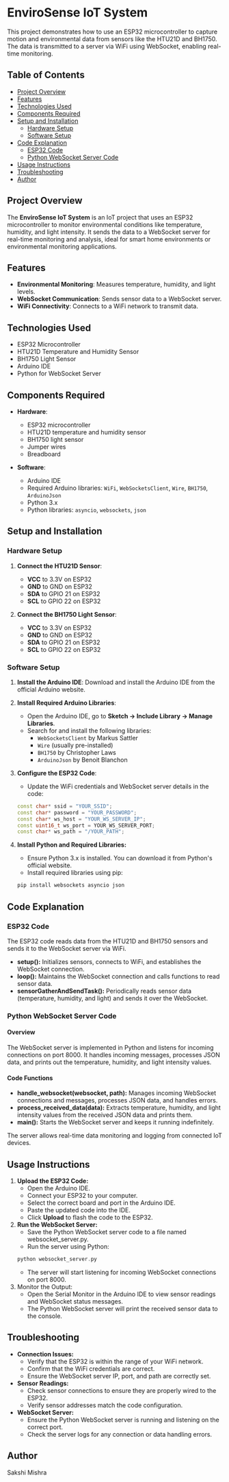 # EnviroSense IoT System

This project demonstrates how to use an ESP32 microcontroller to capture motion and environmental data from sensors like the HTU21D and BH1750. The data is transmitted to a server via WiFi using WebSocket, enabling real-time monitoring.

## Table of Contents
- [Project Overview](#project-overview)
- [Features](#features)
- [Technologies Used](#technologies-used)
- [Components Required](#components-required)
- [Setup and Installation](#setup-and-installation)
   - [Hardware Setup](#hardware-setup)
   - [Software Setup](#software-setup)
- [Code Explanation](#code-explanation)
   - [ESP32 Code](#esp32-code)
   - [Python WebSocket Server Code](#python-websocket-server-code)
- [Usage Instructions](#usage-instructions)
- [Troubleshooting](#troubleshooting)
- [Author](#author)

## Project Overview
The **EnviroSense IoT System** is an IoT project that uses an ESP32 microcontroller to monitor environmental conditions like temperature, humidity, and light intensity. It sends the data to a WebSocket server for real-time monitoring and analysis, ideal for smart home environments or environmental monitoring applications.

## Features
* **Environmental Monitoring**: Measures temperature, humidity, and light levels.
* **WebSocket Communication**: Sends sensor data to a WebSocket server.
* **WiFi Connectivity**: Connects to a WiFi network to transmit data.

## Technologies Used
* ESP32 Microcontroller
* HTU21D Temperature and Humidity Sensor
* BH1750 Light Sensor
* Arduino IDE
* Python for WebSocket Server

## Components Required
* **Hardware**:
   * ESP32 microcontroller
   * HTU21D temperature and humidity sensor
   * BH1750 light sensor
   * Jumper wires
   * Breadboard

* **Software**:
   * Arduino IDE
   * Required Arduino libraries: `WiFi`, `WebSocketsClient`, `Wire`, `BH1750`, `ArduinoJson`
   * Python 3.x
   * Python libraries: `asyncio`, `websockets`, `json`

## Setup and Installation

### Hardware Setup
1. **Connect the HTU21D Sensor**:
   * **VCC** to 3.3V on ESP32
   * **GND** to GND on ESP32
   * **SDA** to GPIO 21 on ESP32
   * **SCL** to GPIO 22 on ESP32

2. **Connect the BH1750 Light Sensor**:
   * **VCC** to 3.3V on ESP32
   * **GND** to GND on ESP32
   * **SDA** to GPIO 21 on ESP32
   * **SCL** to GPIO 22 on ESP32

### Software Setup
1. **Install the Arduino IDE**: Download and install the Arduino IDE from the official Arduino website.
2. **Install Required Arduino Libraries**:
   * Open the Arduino IDE, go to **Sketch -> Include Library -> Manage Libraries**.
   * Search for and install the following libraries:
     - `WebSocketsClient` by Markus Sattler
     - `Wire` (usually pre-installed)
     - `BH1750` by Christopher Laws
     - `ArduinoJson` by Benoit Blanchon

3. **Configure the ESP32 Code**:
   * Update the WiFi credentials and WebSocket server details in the code:
   ```cpp
   const char* ssid = "YOUR_SSID";
   const char* password = "YOUR_PASSWORD";
   const char* ws_host = "YOUR_WS_SERVER_IP";
   const uint16_t ws_port = YOUR_WS_SERVER_PORT;
   const char* ws_path = "/YOUR_PATH";  

4. **Install Python and Required Libraries:**
   * Ensure Python 3.x is installed. You can download it from Python's official website.
   * Install required libraries using pip:
   ```cpp
   pip install websockets asyncio json
   ```
## Code Explanation
### ESP32 Code
The ESP32 code reads data from the HTU21D and BH1750 sensors and sends it to the WebSocket server via WiFi.
* **setup():** Initializes sensors, connects to WiFi, and establishes the WebSocket connection.
* **loop():** Maintains the WebSocket connection and calls functions to read sensor data.
* **sensorGatherAndSendTask():** Periodically reads sensor data (temperature, humidity, and light) and sends it over the WebSocket.

### Python WebSocket Server Code
#### Overview
The WebSocket server is implemented in Python and listens for incoming connections on port 8000. It handles incoming messages, processes JSON data, and prints out the temperature, humidity, and light intensity values.

#### Code Functions
* **handle_websocket(websocket, path):** Manages incoming WebSocket connections and messages, processes JSON data, and handles errors.
* **process_received_data(data):** Extracts temperature, humidity, and light intensity values from the received JSON data and prints them.
* **main():** Starts the WebSocket server and keeps it running indefinitely.

The server allows real-time data monitoring and logging from connected IoT devices.


## Usage Instructions
1. **Upload the ESP32 Code:**
    * Open the Arduino IDE.
    * Connect your ESP32 to your computer.
    * Select the correct board and port in the Arduino IDE.
    * Paste the updated code into the IDE.
    * Click **Upload** to flash the code to the ESP32.
2. **Run the WebSocket Server:**
    * Save the Python WebSocket server code to a file named websocket_server.py.
    * Run the server using Python:    
    ```cpp 
    python websocket_server.py
    ```
    * The server will start listening for incoming WebSocket connections on port 8000.
3. Monitor the Output:  
   * Open the Serial Monitor in the Arduino IDE to view sensor readings and WebSocket status messages.
   * The Python WebSocket server will print the received sensor data to the console.

## Troubleshooting
* **Connection Issues:**
   * Verify that the ESP32 is within the range of your WiFi network.
   * Confirm that the WiFi credentials are correct.
   * Ensure the WebSocket server IP, port, and path are correctly set.
* **Sensor Readings:**
   * Check sensor connections to ensure they are properly wired to the ESP32.
   * Verify sensor addresses match the code configuration.
* **WebSocket Server:**  
    * Ensure the Python WebSocket server is running and listening on the correct port.
    * Check the server logs for any connection or data handling errors.

## Author
Sakshi Mishra
